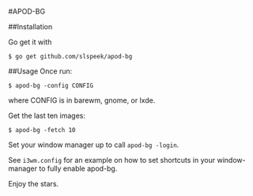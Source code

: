 #APOD-BG

##Installation

Go get it with

	$ go get github.com/slspeek/apod-bg

##Usage
Once run:

	$ apod-bg -config CONFIG

where CONFIG is in barewm, gnome, or lxde.


Get the last ten images:

	$ apod-bg -fetch 10


Set your window manager up to call `apod-bg -login`.

See `i3wm.config` for an example on how to set shortcuts in your window-manager 
to fully enable apod-bg.

Enjoy the stars.
